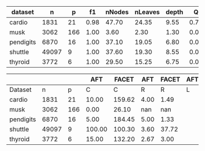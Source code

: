 | dataset | n | p | f1 | nNodes | nLeaves | depth | Q | J |
|---------|---|---|----|--------|---------|-------|---|---|
| cardio | 1831 | 21 | 0.98 | 47.70 | 24.35 | 9.55 | 0.75 | 0.61 |
| musk | 3062 | 166 | 1.00 | 3.60 | 2.30 | 1.30 | 0.00 | 0.04 |
| pendigits | 6870 | 16 | 1.00 | 37.10 | 19.05 | 6.80 | 0.02 | 0.53 |
| shuttle | 49097 | 9 | 1.00 | 37.60 | 19.30 | 8.55 | 0.00 | 0.77 |
| thyroid | 3772 | 6 | 1.00 | 29.50 | 15.25 | 6.75 | 0.00 | 0.82 |


|            |       |     | AFT    | FACET  | AFT   | FACET | AFT   | FACET | AFT   | FACET  |
| ---------- | ----- | --- | ------ | ------ | ----- | ----- | ----- | ----- | ----- | ------ |
| Dataset    | n     | p   | C      | C      | R     | R     | L     | L     | D     | D      |
| cardio | 1831 | 21 | 10.00 | 159.62 | 4.00 | 1.49 |
| musk | 3062 | 166 | 0.00 | 26.10 | nan | nan |
| pendigits | 6870 | 16 | 5.00 | 184.45 | 5.00 | 1.33 |
| shuttle | 49097 | 9 | 100.00 | 100.30 | 3.60 | 37.72 |
| thyroid | 3772 | 6 | 15.00 | 132.20 | 2.67 | 3.00 |
